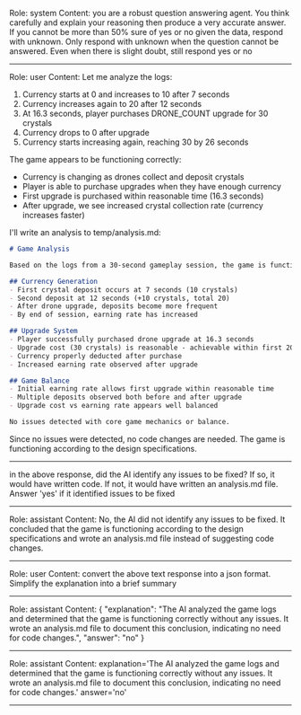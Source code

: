 Role: system
Content: you are a robust question answering agent. You think carefully and explain your reasoning then produce a very accurate answer. If you cannot be more than 50% sure of yes or no given the data, respond with unknown. Only respond with unknown when the question cannot be answered. Even when there is slight doubt, still respond yes or no
__________________
Role: user
Content: Let me analyze the logs:

1. Currency starts at 0 and increases to 10 after 7 seconds
2. Currency increases again to 20 after 12 seconds
3. At 16.3 seconds, player purchases DRONE_COUNT upgrade for 30 crystals
4. Currency drops to 0 after upgrade
5. Currency starts increasing again, reaching 30 by 26 seconds

The game appears to be functioning correctly:
- Currency is changing as drones collect and deposit crystals
- Player is able to purchase upgrades when they have enough currency
- First upgrade is purchased within reasonable time (16.3 seconds)
- After upgrade, we see increased crystal collection rate (currency increases faster)

I'll write an analysis to temp/analysis.md:

```markdown temp/analysis.md
# Game Analysis

Based on the logs from a 30-second gameplay session, the game is functioning as intended:

## Currency Generation
- First crystal deposit occurs at 7 seconds (10 crystals)
- Second deposit at 12 seconds (+10 crystals, total 20)
- After drone upgrade, deposits become more frequent
- By end of session, earning rate has increased

## Upgrade System
- Player successfully purchased drone upgrade at 16.3 seconds
- Upgrade cost (30 crystals) is reasonable - achievable within first 20 seconds
- Currency properly deducted after purchase
- Increased earning rate observed after upgrade

## Game Balance
- Initial earning rate allows first upgrade within reasonable time
- Multiple deposits observed both before and after upgrade
- Upgrade cost vs earning rate appears well balanced

No issues detected with core game mechanics or balance.
```

Since no issues were detected, no code changes are needed. The game is functioning according to the design specifications.

_____
in the above response, did the AI identify any issues to be fixed? If so, it would have written code. If not, it would have written an analysis.md file. Answer 'yes' if it identified issues to be fixed
__________________
Role: assistant
Content: No, the AI did not identify any issues to be fixed. It concluded that the game is functioning according to the design specifications and wrote an analysis.md file instead of suggesting code changes.
__________________
Role: user
Content: convert the above text response into a json format. Simplify the explanation into a brief summary
__________________
Role: assistant
Content: {
  "explanation": "The AI analyzed the game logs and determined that the game is functioning correctly without any issues. It wrote an analysis.md file to document this conclusion, indicating no need for code changes.",
  "answer": "no"
}
__________________
Role: assistant
Content: explanation='The AI analyzed the game logs and determined that the game is functioning correctly without any issues. It wrote an analysis.md file to document this conclusion, indicating no need for code changes.' answer='no'
__________________
